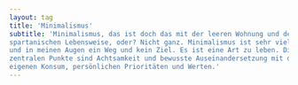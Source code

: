 ```yaml
---
layout: tag
title: 'Minimalismus'
subtitle: 'Minimalismus, das ist doch das mit der leeren Wohnung und der
spartanischen Lebensweise, oder? Nicht ganz. Minimalismus ist sehr vielfältig
und in meinen Augen ein Weg und kein Ziel. Es ist eine Art zu leben. Die
zentralen Punkte sind Achtsamkeit und bewusste Auseinandersetzung mit dem
eigenen Konsum, persönlichen Prioritäten und Werten.'
---
```

